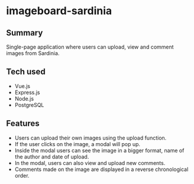 # imageboard-sardinia

## Summary
Single-page application where users can upload, view and comment images from Sardinia.

## Tech used
* Vue.js
* Express.js
* Node.js
* PostgreSQL


## Features
* Users can upload their own images using the upload function.
* If the user clicks on the image, a modal will pop up. 
* Inside the modal users can see the image in a bigger format, name of the author and date of upload.
* In the modal, users can also view and upload new comments.  
* Comments made on the image are displayed in a reverse chronological order.
